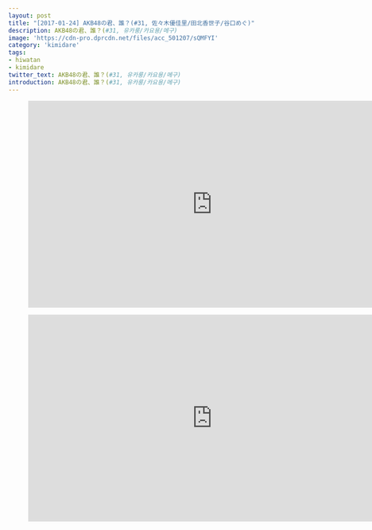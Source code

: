 ```yaml
---
layout: post
title: "[2017-01-24] AKB48の君、誰？(#31, 佐々木優佳里/田北香世子/谷口めぐ)"
description: AKB48の君、誰？(#31, 유카룽/카요용/메구)
image: 'https://cdn-pro.dprcdn.net/files/acc_501207/sQMFYI'
category: 'kimidare'
tags:
- hiwatan
- kimidare
twitter_text: AKB48の君、誰？(#31, 유카룽/카요용/메구)
introduction: AKB48の君、誰？(#31, 유카룽/카요용/메구)
---
```

<figure class="video_container">
<iframe width="740" height="416" src="https://serviceapi.nmv.naver.com/flash/convertIframeTag.nhn?vid=81CFA97B20EBF37A57A3693FC12A4E395EB3&outKey=V12487e03e233d12581a3c2262953fcca04ad04cb4e741f89f9e5c2262953fcca04ad" frameborder="no" scrolling="no" webkitallowfullscreen mozallowfullscreen allowfullscreen></iframe>
</figure>

<figure class="video_container">
<iframe width="740" height="416" src="https://serviceapi.nmv.naver.com/flash/convertIframeTag.nhn?vid=756259735F7A0520E3BEC2BDC5E92120DFAC&outKey=V12584cd009b6afb3b6e2a138c997517b84ee45e855c74825a738a138c997517b84ee" frameborder="no" scrolling="no" webkitallowfullscreen mozallowfullscreen allowfullscreen></iframe>
</figure>
